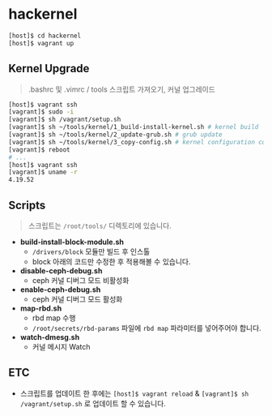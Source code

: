 # hackernel

```bash
[host]$ cd hackernel
[host]$ vagrant up
```

## Kernel Upgrade
> .bashrc 및 .vimrc / tools 스크립트 가져오기, 커널 업그레이드
```bash
[host]$ vagrant ssh
[vagrant]$ sudo -i
[vagrant]$ sh /vagrant/setup.sh
[vagrant]$ sh ~/tools/kernel/1_build-install-kernel.sh # kernel build
[vagrant]$ sh ~/tools/kernel/2_update-grub.sh # grub update
[vagrant]$ sh ~/tools/kernel/3_copy-config.sh # kernel configuration copy
[vagrant]$ reboot
# ...
[host]$ vagrant ssh
[vagrant]$ uname -r
4.19.52
```

## Scripts
> 스크립트는 `/root/tools/` 디렉토리에 있습니다.

- **build-install-block-module.sh**
  - `/drivers/block` 모듈만 빌드 후 인스톨
  - block 아래의 코드만 수정한 후 적용해볼 수 있습니다.
- **disable-ceph-debug.sh**
  - ceph 커널 디버그 모드 비활성화
- **enable-ceph-debug.sh**
  - ceph 커널 디버그 모드 활성화
- **map-rbd.sh**
  - rbd map 수행
  - `/root/secrets/rbd-params` 파일에 `rbd map` 파라미터를 넣어주어야 합니다.
- **watch-dmesg.sh**
  - 커널 메시지 Watch
  
## ETC
- 스크립트를 업데이트 한 후에는 `[host]$ vagrant reload` & `[vagrant]$ sh /vagrant/setup.sh` 로 업데이트 할 수 있습니다.